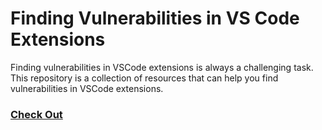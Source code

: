 # Finding Vulnerabilities in VS Code Extensions

Finding vulnerabilities in VSCode extensions is always a challenging task. This repository is a collection of resources 
that can help you find vulnerabilities in VSCode extensions.

### [Check Out](src/README.md)
